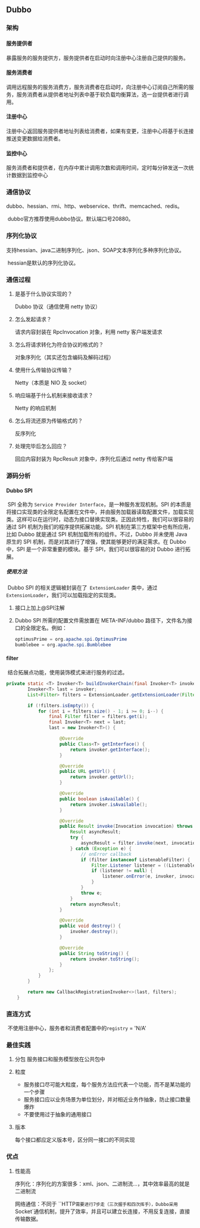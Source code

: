 ## Dubbo

### 架构

#### 服务提供者

​	暴露服务的服务提供方，服务提供者在启动时向注册中心注册自己提供的服务。

#### 服务消费者

​	调用远程服务的服务消费方，服务消费者在启动时，向注册中心订阅自己所需的服务，服务消费者从提供者地址列表中基于软负载均衡算法，选一台提供者进行调用。

#### 注册中心

​	注册中心返回服务提供者地址列表给消费者，如果有变更，注册中心将基于长连接推送变更数据给消费者。

#### 监控中心

​	服务消费者和提供者，在内存中累计调用次数和调用时间，定时每分钟发送一次统计数据到监控中心

### 通信协议

​	dubbo、hessian、rmi、http、webservice、thrift、memcached、redis。

​	dubbo官方推荐使用dubbo协议。默认端口号20880。

### 序列化协议

​	支持hessian、java二进制序列化、json、SOAP文本序列化多种序列化协议。

​	hessian是默认的序列化协议。

### 通信过程

1. 是基于什么协议实现的？

   Dubbo 协议（通信使用 netty 协议）

2. 怎么发起请求？

   请求内容封装在 RpcInvocation 对象，利用 netty 客户端发请求

3. 怎么将请求转化为符合协议的格式的？

   对象序列化（其实还包含编码及解码过程）

4. 使用什么传输协议传输？

   Netty（本质是 NIO 及 socket）

5. 响应端基于什么机制来接收请求？

   Netty 的响应机制

6. 怎么将流还原为传输格式的？

   反序列化

7. 处理完毕后怎么回应？

   回应内容封装为 RpcResult 对象中，序列化后通过 netty 传给客户端

### 源码分析

#### Dubbo SPI

​		SPI 全称为 `Service Provider Interface`，是一种服务发现机制。SPI 的本质是将接口实现类的全限定名配置在文件中，并由服务加载器读取配置文件，加载实现类。这样可以在运行时，动态为接口替换实现类。正因此特性，我们可以很容易的通过 SPI 机制为我们的程序提供拓展功能。SPI 机制在第三方框架中也有所应用，比如 Dubbo 就是通过 SPI 机制加载所有的组件。不过，Dubbo 并未使用 Java 原生的 SPI 机制，而是对其进行了增强，使其能够更好的满足需求。在 Dubbo 中，SPI 是一个非常重要的模块。基于 SPI，我们可以很容易的对 Dubbo 进行拓展。

##### 使用方法

​	Dubbo SPI 的相关逻辑被封装在了` ExtensionLoader` 类中，通过 `ExtensionLoader`，我们可以加载指定的实现类。

1. 接口上加上@SPI注解

2. Dubbo SPI 所需的配置文件需放置在 META-INF/dubbo 路径下，文件名为接口的全限定名。例如：

   ```java
   optimusPrime = org.apache.spi.OptimusPrime
   bumblebee = org.apache.spi.Bumblebee
   ```

#### filter

​	结合拓展点功能，使用装饰模式来进行服务的过滤。

```java
private static <T> Invoker<T> buildInvokerChain(final Invoker<T> invoker, String key, String group) {
        Invoker<T> last = invoker;
        List<Filter> filters = ExtensionLoader.getExtensionLoader(Filter.class).getActivateExtension(invoker.getUrl(), key, group);

        if (!filters.isEmpty()) {
            for (int i = filters.size() - 1; i >= 0; i--) {
                final Filter filter = filters.get(i);
                final Invoker<T> next = last;
                last = new Invoker<T>() {

                    @Override
                    public Class<T> getInterface() {
                        return invoker.getInterface();
                    }

                    @Override
                    public URL getUrl() {
                        return invoker.getUrl();
                    }

                    @Override
                    public boolean isAvailable() {
                        return invoker.isAvailable();
                    }

                    @Override
                    public Result invoke(Invocation invocation) throws RpcException {
                        Result asyncResult;
                        try {
                            asyncResult = filter.invoke(next, invocation);
                        } catch (Exception e) {
                            // onError callback
                            if (filter instanceof ListenableFilter) {
                                Filter.Listener listener = ((ListenableFilter) filter).listener();
                                if (listener != null) {
                                    listener.onError(e, invoker, invocation);
                                }
                            }
                            throw e;
                        }
                        return asyncResult;
                    }

                    @Override
                    public void destroy() {
                        invoker.destroy();
                    }

                    @Override
                    public String toString() {
                        return invoker.toString();
                    }
                };
            }
        }

        return new CallbackRegistrationInvoker<>(last, filters);
    }
```



### 直连方式

​	不使用注册中心，服务者和消费者配置中的`registry` = 'N/A'

### 最佳实践

1. 分包
   服务接口和服务模型放在公共包中

2. 粒度

   * 服务接口尽可能大粒度，每个服务方法应代表一个功能，而不是某功能的一个步骤
   * 服务接口应以业务场景为单位划分，并对相近业务作抽象，防止接口数量爆炸
   * 不要使用过于抽象的通用接口

3. 版本

   每个接口都应定义版本号，区分同一接口的不同实现

### 优点

1. 性能高

   序列化：序列化的方案很多：xml、json、二进制流...，其中效率最高的就是二进制流

   网络通信：不同于 ``HTTP`需要进行7步走（三次握手和四次挥手），Dubbo采用`Socket`通信机制，提升了效率，并且可以建立长连接，不用反复连接，直接传输数据。

